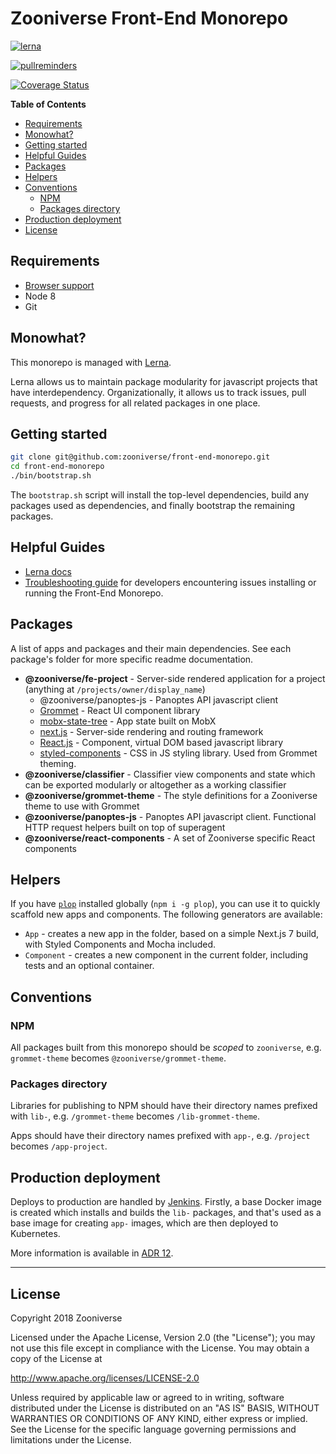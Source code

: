 # Zooniverse Front-End Monorepo

[![lerna](https://img.shields.io/badge/maintained%20with-lerna-cc00ff.svg)](https://lernajs.io/)

[![pullreminders](https://pullreminders.com/badge.svg)](https://pullreminders.com?ref=badge)

[![Coverage Status](https://coveralls.io/repos/github/zooniverse/front-end-monorepo/badge.svg?branch=master)](https://coveralls.io/github/zooniverse/front-end-monorepo?branch=master)

**Table of Contents**

- [Requirements](#requirements)
- [Monowhat?](#monowhat)
- [Getting started](#getting-started)
- [Helpful Guides](#helpful-guides)
- [Packages](#packages)
- [Helpers](#helpers)
- [Conventions](#conventions)
  - [NPM](#npm)
  - [Packages directory](#packages-directory)
- [Production deployment](#production-deployment)
- [License](#license)

## Requirements

- [Browser support](docs/arch/adr-3.md)
- Node 8
- Git

## Monowhat?

This monorepo is managed with [Lerna](https://github.com/lerna/lerna).

Lerna allows us to maintain package modularity for javascript projects that have interdependency. Organizationally, it allows us to track issues, pull requests, and progress for all related packages in one place.

## Getting started

```sh
git clone git@github.com:zooniverse/front-end-monorepo.git
cd front-end-monorepo
./bin/bootstrap.sh
```

The `bootstrap.sh` script will install the top-level dependencies, build any packages used as dependencies, and finally bootstrap the remaining packages.

## Helpful Guides

- [Lerna docs](https://github.com/lerna/lerna)
- [Troubleshooting guide](docs/troubleshooting-guide.md) for developers encountering issues installing or running the Front-End Monorepo.

## Packages

A list of apps and packages and their main dependencies. See each package's folder for more specific readme documentation.

- **@zooniverse/fe-project** - Server-side rendered application for a project (anything at `/projects/owner/display_name`)
  - @zooniverse/panoptes-js - Panoptes API javascript client
  - [Grommet](https://v2.grommet.io/components) - React UI component library
  - [mobx-state-tree](https://github.com/mobxjs/mobx-state-tree/) - App state built on MobX
  - [next.js](https://nextjs.org/) - Server-side rendering and routing framework
  - [React.js](https://reactjs.org/)  - Component, virtual DOM based javascript library
  - [styled-components](https://www.styled-components.com/) - CSS in JS styling library. Used from Grommet theming.
- **@zooniverse/classifier** - Classifier view components and state which can be exported modularly or altogether as a working classifier
- **@zooniverse/grommet-theme** - The style definitions for a Zooniverse theme to use with Grommet
- **@zooniverse/panoptes-js** - Panoptes API javascript client. Functional HTTP request helpers built on top of superagent
- **@zooniverse/react-components** - A set of Zooniverse specific React components


## Helpers

If you have [`plop`](https://plopjs.com/) installed globally (`npm i -g plop`), you can use it to quickly scaffold new apps and components. The following generators are available:

- `App` - creates a new app in the folder, based on a simple Next.js 7 build, with Styled Components and Mocha included.
- `Component` - creates a new component in the current folder, including tests and an optional container.

## Conventions

### NPM

All packages built from this monorepo should be _scoped_ to `zooniverse`, e.g. `grommet-theme` becomes `@zooniverse/grommet-theme`.

### Packages directory

Libraries for publishing to NPM should have their directory names prefixed with `lib-`, e.g. `/grommet-theme` becomes `/lib-grommet-theme`.

Apps should have their directory names prefixed with `app-`, e.g. `/project` becomes `/app-project`.

## Production deployment

Deploys to production are handled by [Jenkins](https://jenkins.zooniverse.org/job/Zooniverse%20GitHub/job/front-end-monorepo/). Firstly, a base Docker image is created which installs and builds the `lib-` packages, and that's used as a base image for creating `app-` images, which are then deployed to Kubernetes.

More information is available in [ADR 12](docs/arch/adr-12.md).

---

## License

Copyright 2018 Zooniverse

Licensed under the Apache License, Version 2.0 (the "License");
you may not use this file except in compliance with the License.
You may obtain a copy of the License at

http://www.apache.org/licenses/LICENSE-2.0

Unless required by applicable law or agreed to in writing, software
distributed under the License is distributed on an "AS IS" BASIS,
WITHOUT WARRANTIES OR CONDITIONS OF ANY KIND, either express or implied.
See the License for the specific language governing permissions and
limitations under the License.
